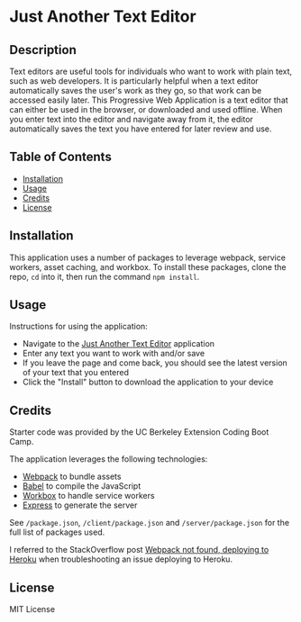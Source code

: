 # Just Another Text Editor

## Description

Text editors are useful tools for individuals who want to work with plain text, such as web developers. It is particularly helpful when a text editor automatically saves the user's work as they go, so that work can be accessed easily later. This Progressive Web Application is a text editor that can either be used in the browser, or downloaded and used offline. When you enter text into the editor and navigate away from it, the editor automatically saves the text you have entered for later review and use.

## Table of Contents

- [Installation](#installation)
- [Usage](#usage)
- [Credits](#credits)
- [License](#license)

## Installation

This application uses a number of packages to leverage webpack, service workers, asset caching, and workbox. To install these packages, clone the repo, `cd` into it, then run the command `npm install`.

## Usage

Instructions for using the application:
- Navigate to the [Just Another Text Editor](https://enigmatic-escarpment-54354-5069d77b2bb8.herokuapp.com/) application
- Enter any text you want to work with and/or save
- If you leave the page and come back, you should see the latest version of your text that you entered
- Click the "Install" button to download the application to your device

## Credits

Starter code was provided by the UC Berkeley Extension Coding Boot Camp.

The application leverages the following technologies:
- [Webpack](https://webpack.js.org/) to bundle assets
- [Babel](https://babeljs.io/) to compile the JavaScript
- [Workbox](https://developer.chrome.com/docs/workbox/) to handle service workers
- [Express](https://www.npmjs.com/package/express) to generate the server

See `/package.json`, `/client/package.json` and `/server/package.json` for the full list of packages used.

I referred to the StackOverflow post [Webpack not found, deploying to Heroku](https://stackoverflow.com/questions/39457619/webpack-not-found-deploying-to-heroku) when troubleshooting an issue deploying to Heroku.

## License

MIT License